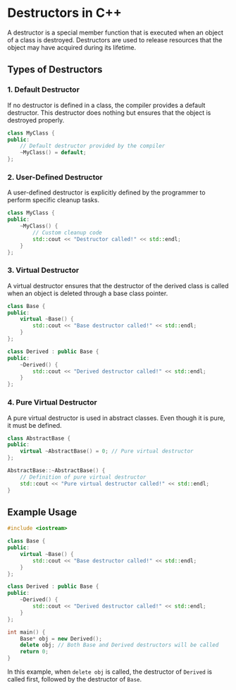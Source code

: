 # Destructors in C++

A destructor is a special member function that is executed when an object of a class is destroyed. Destructors are used to release resources that the object may have acquired during its lifetime.

## Types of Destructors

### 1. Default Destructor

If no destructor is defined in a class, the compiler provides a default destructor. This destructor does nothing but ensures that the object is destroyed properly.

```cpp
class MyClass {
public:
    // Default destructor provided by the compiler
    ~MyClass() = default;
};
```

### 2. User-Defined Destructor

A user-defined destructor is explicitly defined by the programmer to perform specific cleanup tasks.

```cpp
class MyClass {
public:
    ~MyClass() {
        // Custom cleanup code
        std::cout << "Destructor called!" << std::endl;
    }
};
```

### 3. Virtual Destructor

A virtual destructor ensures that the destructor of the derived class is called when an object is deleted through a base class pointer.

```cpp
class Base {
public:
    virtual ~Base() {
        std::cout << "Base destructor called!" << std::endl;
    }
};

class Derived : public Base {
public:
    ~Derived() {
        std::cout << "Derived destructor called!" << std::endl;
    }
};
```

### 4. Pure Virtual Destructor

A pure virtual destructor is used in abstract classes. Even though it is pure, it must be defined.

```cpp
class AbstractBase {
public:
    virtual ~AbstractBase() = 0; // Pure virtual destructor
};

AbstractBase::~AbstractBase() {
    // Definition of pure virtual destructor
    std::cout << "Pure virtual destructor called!" << std::endl;
}
```

## Example Usage

```cpp
#include <iostream>

class Base {
public:
    virtual ~Base() {
        std::cout << "Base destructor called!" << std::endl;
    }
};

class Derived : public Base {
public:
    ~Derived() {
        std::cout << "Derived destructor called!" << std::endl;
    }
};

int main() {
    Base* obj = new Derived();
    delete obj; // Both Base and Derived destructors will be called
    return 0;
}
```

In this example, when `delete obj` is called, the destructor of `Derived` is called first, followed by the destructor of `Base`.
